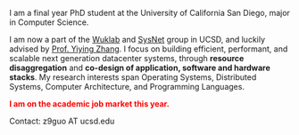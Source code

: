 I am a final year PhD student at the University of California San Diego, major in Computer Science.

I am now a part of the [Wuklab](http://wuklab.io/) and [SysNet](https://www.sysnet.ucsd.edu/sysnet/) group in UCSD, and luckily advised by [Prof. Yiying Zhang](https://cseweb.ucsd.edu/~yiying/).
I focus on building efficient, performant, and scalable next generation datacenter systems, through **resource disaggregation** and **co-design of application, software and hardware stacks**.
My research interests span Operating Systems, Distributed Systems, Computer Architecture, and Programming Languages.

<span style="color:red">**I am on the academic job market this year.**</span>

Contact: z9guo AT ucsd.edu
